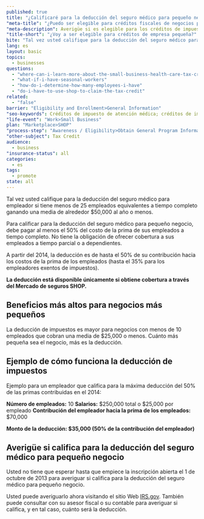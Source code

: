 ```yaml
---
published: true
title: "¿Calificaré para la deducción del seguro médico para pequeño negocio?"
"meta-title": "¿Puedo ser elegible para créditos fiscales de negocios pequeños? | CuidadoDeSalud.gov"
"meta-description": Averigüe si es elegible para los créditos de impuestos de atención médica de empleador a través de SHOP en Healthcare.gov. El Programa de Opciones Médicas de Empresas Pequeñas puede ahorrarle dinero
"title-short": "¿Voy a ser elegible para créditos de empresa pequeña?"
bite: "Tal vez usted califique para la deducción del seguro médico para empleador si tiene menos de 25 empleados equivalentes a tiempo completo ganando una media de alrededor $50,000 al año o menos."
lang: es
layout: basic
topics: 
  - businesses
questions: 
  - "where-can-i-learn-more-about-the-small-business-health-care-tax-credit"
  - "what-if-i-have-seasonal-workers"
  - "how-do-i-determine-how-many-employees-i-have"
  - "do-i-have-to-use-shop-to-claim-the-tax-credit"
related: 
  - "false"
barrier: "Eligibility and Enrollment>General Information"
"seo-keywords": Créditos de impuesto de atención médica; créditos de impuesto de atención médica de empleador; SHOP; Programa de Opciones Médicas para Empresas Pequeñas
"life-event": "Work>Small Business"
plan: "Marketplace>SHOP"
"process-step": "Awareness / Eligibility>Obtain General Program Information"
"other-subject": Tax Credit
audience: 
  - business
"insurance-status": all
categories: 
  - es
tags: 
  - promote
state: all
---
```


Tal vez usted califique para la deducción del seguro médico para empleador si tiene menos de 25 empleados equivalentes a tiempo completo ganando una media de alrededor $50,000 al año o menos.

Para calificar para la deducción del seguro médico para pequeño negocio, debe pagar al menos el 50% del costo de la prima de sus empleados a tiempo completo. No tiene la obligación de ofrecer cobertura a sus empleados a tiempo parcial o a dependientes. 

A partir del 2014, la deducción es de hasta el 50% de su contribución hacia los costos de la prima de los empleados (hasta el 35% para los empleadores exentos de impuestos). 

**La deducción está disponible únicamente si obtiene cobertura a través del Mercado de seguros SHOP.** 

## Beneficios más altos para negocios más pequeños

La deducción de impuestos es mayor para negocios con menos de 10 empleados que cobran una media de $25,000 o menos. Cuánto más pequeña sea el negocio, más es la deducción. 

## Ejemplo de cómo funciona la deducción de impuestos

Ejemplo para un empleador que califica para la máxima deducción del 50% de las primas contribuidas en el 2014:

**Número de empleados:** 		10
**Salarios:** 				$250,000 total o $25,000 por empleado
**Contribución del empleador hacia 
la prima de los empleados:** 	$70,000

**Monto de la deducción:		$35,000 (50% de la contribución del empleador)**

## Averigüe si califica para la deducción del seguro médico para pequeño negocio 

Usted no tiene que esperar hasta que empiece la inscripción abierta el 1 de octubre de 2013 para averiguar si califica para la deducción del seguro médico para pequeño negocio.  

Usted puede averiguarlo ahora visitando el sitio Web [IRS.gov]( http://www.irs.gov/uac/Small-Business-Health-Care-Tax-Credit-for-Small-Employers). También puede consultar con su asesor fiscal o su contable para averiguar si califica, y en tal caso, cuánto será la deducción.
